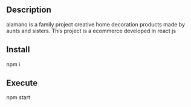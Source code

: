 ## Description

alamano is a family project creative home decoration products made by aunts and sisters. This project is a ecommerce developed in react js

## Install

npm i

## Execute

npm start

